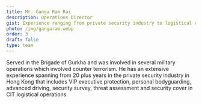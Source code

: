 ```yaml
---
title: Mr. Ganga Ram Rai
description: Operations Director
gist: Experience ranging from private security industry to logistical operations
photo: /img/gangaram.webp
order: 3
draft: false
type: team
---
```

Served in the Brigade of Gurkha and was involved in several military operations which involved counter terrorism. He has an extensive experience spanning from 20 plus years in the private security industry in Hong Kong that includes VIP executive protection, personal bodyguarding, advanced driving, security survey, threat assessment and security cover in CIT logistical operations.